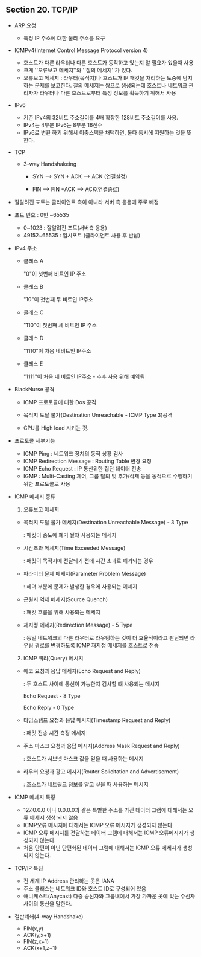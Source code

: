 ## Section 20. TCP/IP

- ARP 요청
  
  - 특정 IP 주소에 대한 물리 주소를 요구
  
- ICMPv4(Internet Control Message Protocol version 4)
  - 호스트가 다른 라우터나 다른 호스트가 동작하고 있는지 알 필요가 있을때 사용
  - 크게 ''오류보고 메세지''와 ''질의 메세지''가 있다.
  - 오류보고 메세지 : 라우터(목적지)나 호스트가 IP 패킷을 처리하는 도중에 탐지하는 문제를 보고한다. 질의 메세지는 쌍으로 생성되는데 호스트나 네트워크 관리자가 라우터나 다른 호스트로부터 특정 정보를 획득하기 위해서 사용
  
- IPv6
  - 기존 IPv4의 32비트 주소길이를 4배 확장한 128비트 주소길이를 사용.
  - IPv4는 4부분 IPv6는 8부분 16진수
  - IPv6로 변환 하기 위해서 이중스택을 채택하면, 둘다 동시에 지원하는 것을 뜻한다.
  
- TCP
  - 3-way Handshakeing
    - SYN --> SYN + ACK --> ACK (연결설정)
    
    - FIN --> FIN +ACK --> ACK(연결종료)
    
      
  
- 잘알려진 포트는 클라이언트 측이 아니라 서버 측 응용에 주로 배정

- 포트 번호 : 0번 ~65535

  - 0~1023 : 잘알려진 포트(서버측 응용)
  - 49152~65535 : 임시포트 (클라이언트 사용 후 반납)

- IPv4 주소

  - 클래스 A

    "0"이 첫번째 비트인 IP 주소

  - 클래스 B

    "10"이 첫번째 두 비트인 IP주소

  - 클래스 C

    "110"이 첫번째 세 비트인 IP 주소

  - 클래스 D

    "1110"이 처음 네비트인 IP주소

  - 클래스 E

    "1111"이 처음 네 비트인 IP주소 - 추후 사용 위해 예약됨



- BlackNurse 공격

  - ICMP 프로토콜에 대한 Dos 공격

  - 목적지 도달 불가(Destination Unreachable - ICMP Type 3)공격

  - CPU를 High load 시키는 것.

    

- 프로토콜 세부기능

  - ICMP Ping : 네트워크 장치의 동적 상황 검사
  - ICMP Redirection Message : Routing Table 변경 요청
  - ICMP Echo Request : IP 통신위한 집단 데이터 전송
  - IGMP : Multi-Casting 제어, 그룹 탈퇴 및 추가/삭제 등을 동적으로 수행하기 위한 프로토콜로 사용



- ICMP 메세지 종류

  1) 오류보고 메세지

  - 목적지 도달 불가 메세지(Destination Unreachable Message) - 3 Type

    : 패킷이 중도에 폐기 될떄 사용되는 메세지

  - 시간초과 메세지(Time Exceeded Message)

    : 패킷이 목적지에 전달되기 전에 시간 초과로 폐기되는 경우

  - 파라미터 문제 메세지(Parameter Problem Message)

    : 헤더 부분에 문제가 발생한 경우에 사용되는 메세지

  - 근원지 억제 메세지(Source Quench)

    : 패킷 흐름을 위해 사용되는 메세지

  - 재지정 메세지(Redirection Message) - 5 Type

    : 동일 네트워크의 다른 라우터로 라우팅하는 것이 더 효율적이라고 판단되면 라우팅 경로를 변경하도록 ICMP 재지정 메세지를 호스트로 전송

  2) ICMP 쿼리(Query) 메시지

  - 에코 요청과 응답 메세지(Echo Request and Reply)

    : 두 호스트 사이에 통신이 가능한지 검사할 떄 사용되는 메시지

    Echo Request - 8 Type

    Echo Reply - 0 Type

  - 타임스탬프 요청과 응답 메시지(Timestamp Request and Reply)

    : 패킷 전송 시간 측정 메세지

  - 주소 마스크 요청과 응답 메시지(Address Mask Request and Reply)

    : 호스트가 서브넷 마스크 값을 얻을 때 사용하는 메시지

  - 라우터 요청과 광고 메시지(Router Solicitation and Advertisement)

    : 호스트가 네트워크 정보를 알고 싶을 때 사용하는 메시지

  

- ICMP 메세지 특징
  - 127.0.0.0 이나 0.0.0.0과 같은 특별한 주소를 가진 데이터 그램에 대해서는 오류 메세지 생성 되지 않음
  - ICMP오류 메시지에 대해서는 ICMP 오류 메시지가 생성되지 않는다
  - ICMP 오류 메시지를 전달하는 데이터 그램에 대해서는 ICMP 오류메시지가 생성되지 않는다. 
  - 처음 단편이 아닌 단편화된 데이터 그램에 대해서는 ICMP 오류 메세지가 생성되지 않는다. 
- TCP/IP 특징
  - 전 세계 IP Address 관리하는 곳은 IANA
  - 주소 클래스는 네트워크 ID와 호스트 ID로 구성되어 있음
  - 애니캐스트(Anycast) 다중 송신자와 그룹내에서 가장 가까운 곳에 있는 수신자 사이의 통신을 말한다.
- 절반폐쇄(4-way Handshake)
  - FIN(x,y)
  - ACK(y,x+1)
  - FIN(z,x+1)
  - ACK(x+1,z+1)